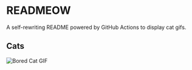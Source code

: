 # READMEOW

A self-rewriting README powered by GitHub Actions to display cat gifs.

## Cats

![Bored Cat GIF](https://media3.giphy.com/media/mlvseq9yvZhba/200.gif?cid=9acd02da6dlt4hmew6l5s6zycy8rekm3n8lwlet0z6fkls6b&ep=v1_gifs_search&rid=200.gif&ct=g)
